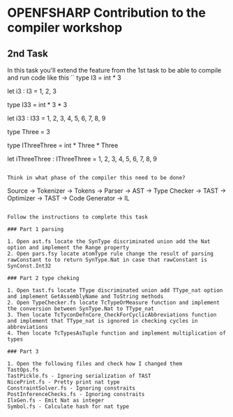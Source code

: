 # OPENFSHARP Contribution to the compiler workshop

## 2nd Task

In this task you'll extend the feature from the 1st task to be able to compile and run code like this
``
type I3 = int * 3

let i3 : I3 = 1, 2, 3

type I33 = int * 3 * 3

let i33 : I33 = 1, 2, 3, 4, 5, 6, 7, 8, 9

type Three = 3

type IThreeThree = int * Three * Three

let iThreeThree : IThreeThree = 1, 2, 3, 4, 5, 6, 7, 8, 9
```

Think in what phase of the compiler this need to be done?
```
Source -> Tokenizer -> Tokens -> Parser -> AST -> Type Checker -> TAST -> Optimizer -> TAST -> Code Generator -> IL
```

Follow the instructions to complete this task

### Part 1 parsing

1. Open ast.fs locate the SynType discriminated union add the Nat option and implement the Range property
2. Open pars.fsy locate atomType rule change the result of parsing rawConstant to to return SynType.Nat in case that rawConstant is SynConst.Int32

### Part 2 type cheking

1. Open tast.fs locate TType discriminated union add TType_nat option and implement GetAssemblyName and ToString methods
2. Open TypeChecker.fs locate TcTypeOrMeasure function and implement the conversion between SynType.Nat to TType_nat
3. Then locate TcTyconDefnCore_CheckForCyclicAbbreviations function and implement that TType_nat is ignored in checking cycles in abbreviations
4. Then locate TcTypesAsTuple function and implement multiplication of types

### Part 3

1. Open the following files and check how I changed them
TastOps.fs
TastPickle.fs - Ignoring serialization of TAST 
NicePrint.fs - Pretty print nat type
ConstraintSolver.fs - Ignoring constraits
PostInferenceChecks.fs - Ignoring constraits
IlxGen.fs - Emit Nat as integer
Symbol.fs - Calculate hash for nat type
